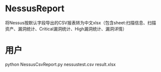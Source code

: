 # NessusReport
将Nessus按默认字段导出的CSV报表转为中文xlsx（包含sheet:扫描信息、扫描资产、漏洞统计、Critical漏洞统计、High漏洞统计、漏洞详情）

# 用户
python NessusCsvReport.py nessustest.csv result.xlsx

